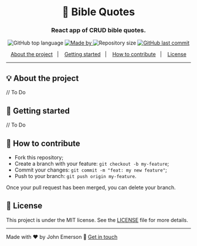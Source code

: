 <h1 align="center">📖 Bible Quotes</h1>
<h3 align="center">React app of CRUD bible quotes.</h3>

<p align="center">
  <img alt="GitHub top language" src="https://img.shields.io/github/languages/top/johnggli/bible-quotes?color=827FFE&labelColor=000000">
  
  <a href="https://www.linkedin.com/in/johnggli/">
    <img alt="Made by" src="https://img.shields.io/static/v1?label=made%20by&message=John%20Emerson&color=827FFE&labelColor=000000">
  </a>
  
  <img alt="Repository size" src="https://img.shields.io/github/repo-size/johnggli/bible-quotes?color=827FFE&labelColor=000000">
  
  <a href="https://github.com/johnggli/bible-quotes/commits/master">
    <img alt="GitHub last commit" src="https://img.shields.io/github/last-commit/johnggli/bible-quotes?color=827FFE&labelColor=000000">
  </a>
</p>

<p align="center">
  <a href="#-about-the-project">About the project</a>&nbsp;&nbsp;&nbsp;|&nbsp;&nbsp;&nbsp;
  <a href="#-getting-started">Getting started</a>&nbsp;&nbsp;&nbsp;|&nbsp;&nbsp;&nbsp;
  <a href="#-how-to-contribute">How to contribute</a>&nbsp;&nbsp;&nbsp;|&nbsp;&nbsp;&nbsp;
  <a href="#-license">License</a>
</p>

<!--
---

<p align="center">
  <img alt="Layout" src="https://user-images.githubusercontent.com/43749971/77254747-c0b54280-6c41-11ea-81a0-a597ee22b56e.png">
</p>
-->

---

## 💡 About the project
// To Do

## 🚀 Getting started
// To Do

## 🤔 How to contribute

- Fork this repository;
- Create a branch with your feature: `git checkout -b my-feature`;
- Commit your changes: `git commit -m "feat: my new feature"`;
- Push to your branch: `git push origin my-feature`.

Once your pull request has been merged, you can delete your branch.

## 📝 License

This project is under the MIT license. See the [LICENSE](LICENSE) file for more details.

---

Made with ❤️ by John Emerson :wave: [Get in touch](https://johnggli.github.io/linktree)
